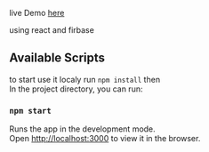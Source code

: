 live Demo [here](https://facebook-imitation.web.app/)

using react and firbase

## Available Scripts
to start use it localy run `npm install`  then
<br/>
In the project directory, you can run:

### `npm start`

Runs the app in the development mode.<br />
Open [http://localhost:3000](http://localhost:3000) to view it in the browser.
